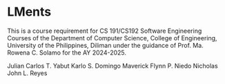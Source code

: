 # LMents
This is a course requirement for CS 191/CS192 Software Engineering Courses of the Department of Computer Science, College of Engineering, University of the Philippines, Diliman under the guidance of Prof. Ma. Rowena C. Solamo for the AY 2024-2025.

Julian Carlos T. Yabut
Karlo S. Domingo
Maverick Flynn P. Niedo
Nicholas John L. Reyes
